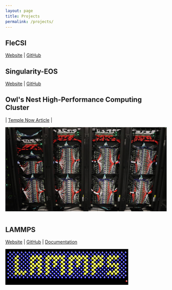 ```yaml
---
layout: page
title: Projects
permalink: /projects/
---
```


## FleCSI

[Website](http://www.flecsi.org) | [GitHub](https://github.com/flecsi/flecsi)

## Singularity-EOS

[Website](https://lanl.github.io/singularity-eos) | [GitHub](https://github.com/lanl/singularity-eos)

## Owl's Nest High-Performance Computing Cluster

| [Temple Now Article](https://news.temple.edu/news/2017-11-28/owls-nest-2-enhances-temples-computing-power) |

<img src="/assets/img/owlsnest.jpg" />


<h2 style="margin-top: 2em">LAMMPS</h2>

[Website](https://www.lammps.org) | [GitHub](https://github.com/lammps/lammps) | [Documentation](https://docs.lammps.org/Manual.html)

<img src="/assets/img/lammps_logo.png" alt="LAMMPS Logo" />
